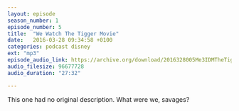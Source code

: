 ```yaml
---
layout: episode
season_number: 1
episode_number: 5
title:  "We Watch The Tigger Movie"
date:   2016-03-28 09:34:58 +0100
categories: podcast disney
ext: "mp3"
episode_audio_link: https://archive.org/download/2016328005Me3IDMTheTiggerMovie2000/2016-3-28-005-Me3_IDM--TheTiggerMovie%282000%29.mp3
audio_filesize: 96677728
audio_duration: "27:32"

---
```

This one had no original description. What were we, savages?
